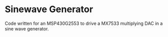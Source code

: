 # Sinewave Generator

Code written for an MSP430G2553 to drive a MX7533 multiplying DAC in a sine wave generator.
